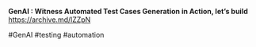 **GenAI : Witness Automated Test Cases Generation in Action, let’s build**
https://archive.md/lZZpN


#GenAI #testing #automation
 